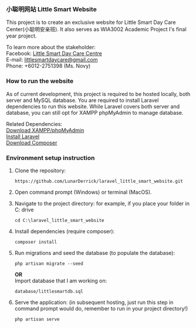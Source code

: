 ### 小聪明网站 Little Smart Website 
This project is to create an exclusive website for Little Smart Day Care Center(小聪明安亲班). It also serves as WIA3002 Academic Project I's final year project.

To learn more about the stakeholder:\
Facebook: [Little Smart Day Care Centre](https://www.facebook.com/p/%E5%B0%8F%E8%81%AA%E6%98%8ELittle-Smart-Day-Care-Centre-100064129656590) <br />
E-mail: littlesmartdaycare@gmail.com\
Phone: +6012-2751398 (Ms. Novy)

### How to run the website
As of current development, this project is required to be hosted locally, both server and MySQL database. You are required to install Laravel dependencies to run this website. While Laravel covers both server and database, you can still opt for XAMPP phpMyAdmin to manage database.

Related Dependencies:\
[Download XAMPP/phpMyAdmin](https://www.apachefriends.org/download.html)\
[Install Laravel](https://laravel.com/docs/11.x/installation)\
[Download Composer](https://getcomposer.org/download/)

### Environment setup instruction
1. Clone the repository:
   ```
   https://github.com/LunarDerrick/laravel_little_smart_website.git
   ```
2. Open command prompt (Windows) or terminal (MacOS).
   
3. Navigate to the project directory:
   for example, if you place your folder in C: drive
   ```
   cd C:\laravel_little_smart_website
   ```
4. Install dependencies (require composer):
   ```
   composer install
   ```
5. Run migrations and seed the database (to populate the database):
   ```
   php artisan migrate --seed
   ```
   **OR**\
   Import database that I am working on:
   ```
   database/littlesmartdb.sql
   ```
7. Serve the application:
   (in subsequent hosting, just run this step in command prompt would do, remember to run in your project directory!)
   ```
   php artisan serve
   ```
